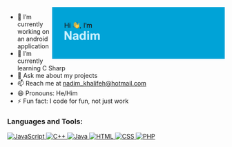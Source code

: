 

<!--
**nadimkhalifeh/nadimkhalifeh** is a ✨ _special_ ✨ repository because its `README.md` (this file) appears on your GitHub profile.
-->

<img align="right" alt="Coding" width="400" src="https://github.com/nadimkhalifeh/nadimkhalifeh/blob/main/header.png">


- 🔭 I’m currently working on an android application
- 🌱 I’m currently learning C Sharp
- 💬 Ask me about my projects
- 📫 Reach me at nadim_khalifeh@hotmail.com
- 😄 Pronouns: He/Him
- ⚡ Fun fact: I code for fun, not just work

<h3 align="left">Languages and Tools:</h3>
<p align="left">
    <a href="https://www.javascript.com/" target="_blank">
        <img src="https://cdn.jsdelivr.net/npm/simple-icons@3.0.1/icons/javascript.svg" alt="JavaScript" width="40" height="40"/>
    </a>
    <a href="https://www.cplusplus.com/" target="_blank">
        <img src="https://cdn.jsdelivr.net/npm/simple-icons@3.0.1/icons/cplusplus.svg" alt="C++" width="40" height="40"/>
    </a>
    <a href="https://www.java.com/" target="_blank">
        <img src="https://cdn.jsdelivr.net/npm/simple-icons@3.0.1/icons/java.svg" alt="Java" width="40" height="40"/>
    </a>
    <a href="https://developer.mozilla.org/en-US/docs/Web/HTML" target="_blank">
        <img src="https://cdn.jsdelivr.net/npm/simple-icons@3.0.1/icons/html5.svg" alt="HTML" width="40" height="40"/>
    </a>
    <a href="https://developer.mozilla.org/en-US/docs/Web/CSS" target="_blank">
        <img src="https://cdn.jsdelivr.net/npm/simple-icons@3.0.1/icons/css3.svg" alt="CSS" width="40" height="40"/>
    </a>
    <a href="https://www.php.net/" target="_blank">
        <img src="https://cdn.jsdelivr.net/npm/simple-icons@3.0.1/icons/php.svg" alt="PHP" width="40" height="40"/>
    </a>
</p>

<!-- <p align="left"> <a href="https://www.cprogramming.com/" target="_blank"> <img src="https://cdn.jsdelivr.net/npm/simple-icons@3.0.1/icons/java.svg" alt="c" width="40" height="40"/> </a> <a href="https://www.w3schools.com/cpp/" target="_blank"> <img src="https://cdn.jsdelivr.net/npm/simple-icons@3.0.1/icons/cplusplus.svg" alt="cplusplus" width="40" height="40"/> </a> <a href="https://www.w3schools.com/js/" target="_blank"> <img src="https://cdn.jsdelivr.net/npm/simple-icons@3.0.1/icons/javascript.svg" alt="css3" width="40" height="40"/> </a> <a href="https://www.figma.com/" target="_blank"> <img src="https://www.vectorlogo.zone/logos/figma/figma-icon.svg" alt="figma" width="40" height="40"/> </a> <a href="https://flutter.dev" target="_blank"> <img src="https://www.vectorlogo.zone/logos/flutterio/flutterio-icon.svg" alt="flutter" width="40" height="40"/> </a> <a href="https://git-scm.com/" target="_blank"> <img src="https://www.vectorlogo.zone/logos/git-scm/git-scm-icon.svg" alt="git" width="40" height="40"/> </a> <a href="https://www.w3.org/html/" target="_blank"> <img src="https://devicons.github.io/devicon/devicon.git/icons/html5/html5-original-wordmark.svg" alt="html5" width="40" height="40"/> </a> <a href="https://www.linux.org/" target="_blank"> <img src="https://devicons.github.io/devicon/devicon.git/icons/linux/linux-original.svg" alt="linux" width="40" height="40"/> </a> <a href="https://www.photoshop.com/en" target="_blank"> <img src="https://devicons.github.io/devicon/devicon.git/icons/photoshop/photoshop-plain.svg" alt="photoshop" width="40" height="40"/> </a> <a href="https://www.python.org" target="_blank"> <img src="https://devicons.github.io/devicon/devicon.git/icons/python/python-original.svg" alt="python" width="40" height="40"/> </a> </p> -->

